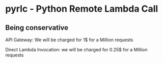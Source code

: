 # pyrlc - Python Remote Lambda Call

## Being conservative

API Gateway: 
We will be charged for 1$ for a Million requests

Direct Lambda Invocation:
we will be charged for 0.25$ for a Million requests

